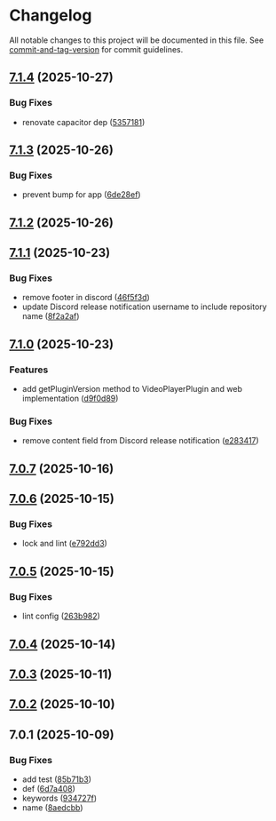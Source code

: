 # Changelog

All notable changes to this project will be documented in this file. See [commit-and-tag-version](https://github.com/absolute-version/commit-and-tag-version) for commit guidelines.

## [7.1.4](https://github.com/Cap-go/capacitor-video-player/compare/7.1.3...7.1.4) (2025-10-27)


### Bug Fixes

* renovate capacitor dep ([5357181](https://github.com/Cap-go/capacitor-video-player/commit/535718174a762d4d83568c84417bb84f7eb79751))

## [7.1.3](https://github.com/Cap-go/capacitor-video-player/compare/7.1.2...7.1.3) (2025-10-26)


### Bug Fixes

* prevent bump for app ([6de28ef](https://github.com/Cap-go/capacitor-video-player/commit/6de28ef1375ba5c3f2dae5d28e037b8de51bd097))

## [7.1.2](https://github.com/Cap-go/capacitor-video-player/compare/7.1.1...7.1.2) (2025-10-26)

## [7.1.1](https://github.com/Cap-go/capacitor-video-player/compare/7.1.0...7.1.1) (2025-10-23)


### Bug Fixes

* remove footer in discord ([46f5f3d](https://github.com/Cap-go/capacitor-video-player/commit/46f5f3dfc30cd44ea5507f567f32ae485c09a387))
* update Discord release notification username to include repository name ([8f2a2af](https://github.com/Cap-go/capacitor-video-player/commit/8f2a2af6bc7676af078f04073c972952c521c5b0))

## [7.1.0](https://github.com/Cap-go/capacitor-video-player/compare/7.0.7...7.1.0) (2025-10-23)


### Features

* add getPluginVersion method to VideoPlayerPlugin and web implementation ([d9f0d89](https://github.com/Cap-go/capacitor-video-player/commit/d9f0d8950fb6ea1bf93732b9a6b383bd3114cbd2))


### Bug Fixes

* remove content field from Discord release notification ([e283417](https://github.com/Cap-go/capacitor-video-player/commit/e2834170b509c25c529f9bd9122b7aab8e45d20a))

## [7.0.7](https://github.com/Cap-go/capacitor-video-player/compare/7.0.6...7.0.7) (2025-10-16)

## [7.0.6](https://github.com/Cap-go/capacitor-video-player/compare/7.0.5...7.0.6) (2025-10-15)


### Bug Fixes

* lock and lint ([e792dd3](https://github.com/Cap-go/capacitor-video-player/commit/e792dd35f515314a7e7bc3f22670b9b46f839493))

## [7.0.5](https://github.com/Cap-go/capacitor-video-player/compare/7.0.4...7.0.5) (2025-10-15)


### Bug Fixes

* lint config ([263b982](https://github.com/Cap-go/capacitor-video-player/commit/263b9829276a46741e7c838113c7b58b15ea41ae))

## [7.0.4](https://github.com/Cap-go/capacitor-video-player/compare/7.0.3...7.0.4) (2025-10-14)

## [7.0.3](https://github.com/Cap-go/capacitor-video-player/compare/7.0.2...7.0.3) (2025-10-11)

## [7.0.2](https://github.com/Cap-go/capacitor-video-player/compare/7.0.1...7.0.2) (2025-10-10)

## 7.0.1 (2025-10-09)


### Bug Fixes

* add test ([85b71b3](https://github.com/Cap-go/capacitor-video-player/commit/85b71b37446df89716ace768158711ce18cf327d))
* def ([6d7a408](https://github.com/Cap-go/capacitor-video-player/commit/6d7a408733738d89a0eae6fd04965ec4429e6850))
* keywords ([934727f](https://github.com/Cap-go/capacitor-video-player/commit/934727f52cce3ebafc6b60de0f83c5e19034c81b))
* name ([8aedcbb](https://github.com/Cap-go/capacitor-video-player/commit/8aedcbb318cf0c6b217b46bed190f131b405d881))
